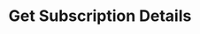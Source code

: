 ---
title: Get Subscription Details
excerpt: >-
  Retrieves the subscription details of a customer to different channels - SMS,
  email and WeChat. 

  The status will be `OPTIN` for subscribed and `OPTOUT` for unsubscribed.
api:
  file: v2.json
  operationId: get-subscription-details-1-1
deprecated: false
hidden: false
metadata:
  title: ''
  description: ''
  robots: index
next:
  description: ''
---